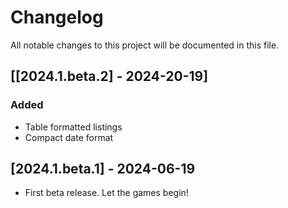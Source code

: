 # Changelog

All notable changes to this project will be documented in this file.

## [[2024.1.beta.2] - 2024-20-19]

### Added
- Table formatted listings
- Compact date format

## [2024.1.beta.1] - 2024-06-19

- First beta release. Let the games begin!
